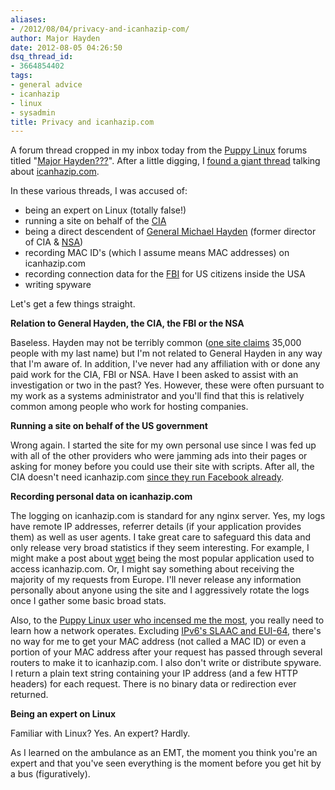 ```yaml
---
aliases:
- /2012/08/04/privacy-and-icanhazip-com/
author: Major Hayden
date: 2012-08-05 04:26:50
dsq_thread_id:
- 3664854402
tags:
- general advice
- icanhazip
- linux
- sysadmin
title: Privacy and icanhazip.com
---
```


A forum thread cropped in my inbox today from the [Puppy Linux][1] forums titled "[Major Hayden???][2]". After a little digging, I [found a giant thread][3] talking about [icanhazip.com][4].

In these various threads, I was accused of:

  * being an expert on Linux (totally false!)
  * running a site on behalf of the [CIA][5]
  * being a direct descendent of [General Michael Hayden][6] (former director of CIA & [NSA][7])
  * recording MAC ID's (which I assume means MAC addresses) on icanhazip.com
  * recording connection data for the [FBI][8] for US citizens inside the USA
  * writing spyware

Let's get a few things straight.

**Relation to General Hayden, the CIA, the FBI or the NSA**

Baseless. Hayden may not be terribly common ([one site claims][9] 35,000 people with my last name) but I'm not related to General Hayden in any way that I'm aware of. In addition, I've never had any affiliation with or done any paid work for the CIA, FBI or NSA. Have I been asked to assist with an investigation or two in the past? Yes. However, these were often pursuant to my work as a systems administrator and you'll find that this is relatively common among people who work for hosting companies.

**Running a site on behalf of the US government**

Wrong again. I started the site for my own personal use since I was fed up with all of the other providers who were jamming ads into their pages or asking for money before you could use their site with scripts. After all, the CIA doesn't need icanhazip.com [since they run Facebook already][10].

**Recording personal data on icanhazip.com**

The logging on icanhazip.com is standard for any nginx server. Yes, my logs have remote IP addresses, referrer details (if your application provides them) as well as user agents. I take great care to safeguard this data and only release very broad statistics if they seem interesting. For example, I might make a post about [wget][11] being the most popular application used to access icanhazip.com. Or, I might say something about receiving the majority of my requests from Europe. I'll never release any information personally about anyone using the site and I aggressively rotate the logs once I gather some basic broad stats.

Also, to the [Puppy Linux user who incensed me the most][12], you really need to learn how a network operates. Excluding [IPv6's SLAAC and EUI-64][13], there's no way for me to get your MAC address (not called a MAC ID) or even a portion of your MAC address after your request has passed through several routers to make it to icanhazip.com. I also don't write or distribute spyware. I return a plain text string containing your IP address (and a few HTTP headers) for each request. There is no binary data or redirection ever returned.

**Being an expert on Linux**

Familiar with Linux? Yes. An expert? Hardly.

As I learned on the ambulance as an EMT, the moment you think you're an expert and that you've seen everything is the moment before you get hit by a bus (figuratively).

 [1]: http://puppylinux.org/
 [2]: http://www.murga-linux.com/puppy/viewtopic.php?t=80081
 [3]: http://www.murga-linux.com/puppy/viewtopic.php?t=66968
 [4]: http://icanhazip.com
 [5]: http://en.wikipedia.org/wiki/Central_Intelligence_Agency
 [6]: http://en.wikipedia.org/wiki/Michael_Hayden_(general)
 [7]: http://en.wikipedia.org/wiki/Nsa
 [8]: http://en.wikipedia.org/wiki/Fbi
 [9]: http://www.namestatistics.com/search.php?name=hayden&type=last
 [10]: http://www.theonion.com/video/cias-facebook-program-dramatically-cut-agencys-cos,19753/
 [11]: http://www.gnu.org/software/wget/
 [12]: http://www.murga-linux.com/puppy/viewtopic.php?p=547747#547747
 [13]: http://en.wikipedia.org/wiki/IPv6_address#Stateless_address_autoconfiguration
